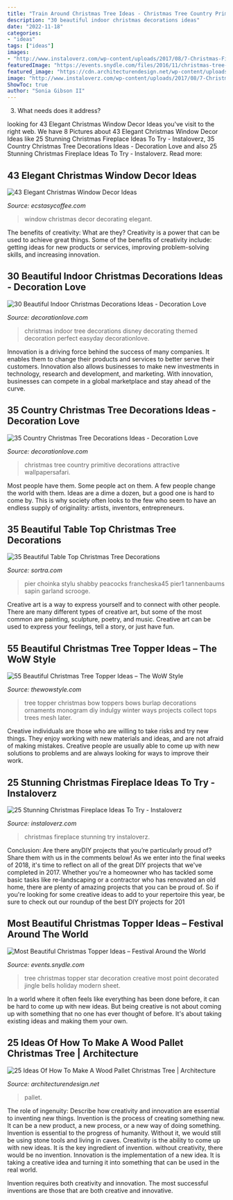 ```yaml
---
title: "Train Around Christmas Tree Ideas - Christmas Tree Country Primitive Decorations Attractive Wallpapersafari"
description: "30 beautiful indoor christmas decorations ideas"
date: "2022-11-18"
categories:
- "ideas"
tags: ["ideas"]
images:
- "http://www.instaloverz.com/wp-content/uploads/2017/08/7-Christmas-Fireplace-Ideas.jpg"
featuredImage: "https://events.snydle.com/files/2016/11/christmas-tree-topper-ideas-10.jpg"
featured_image: "https://cdn.architecturendesign.net/wp-content/uploads/2015/12/AD-Ideas-Of-How-To-Make-A-Wood-Pallet-Christmas-Tree-05.jpg"
image: "http://www.instaloverz.com/wp-content/uploads/2017/08/7-Christmas-Fireplace-Ideas.jpg"
ShowToc: true
author: "Sonia Gibson II"
---
```



3) What needs does it address?

	

		
looking for 43 Elegant Christmas Window Decor Ideas you've visit to the right web. We have 8 Pictures about 43 Elegant Christmas Window Decor Ideas like 25 Stunning Christmas Fireplace Ideas To Try - Instaloverz, 35 Country Christmas Tree Decorations Ideas - Decoration Love and also 25 Stunning Christmas Fireplace Ideas To Try - Instaloverz. Read more:
		
    
## 43 Elegant Christmas Window Decor Ideas

<img loading=lazy src="https://i2.wp.com/www.ecstasycoffee.com/wp-content/uploads/2016/10/Christmas-window-decorating-ideas.jpg" onerror="this.onerror=null;this.src='https://tse2.mm.bing.net/th?id=OIP.n6Bta0rtk2H_u4OIMRBPcAHaJ1&amp;pid=15.1';" alt="43 Elegant Christmas Window Decor Ideas">

_Source: ecstasycoffee.com_

>window christmas decor decorating elegant. 

	

The benefits of creativity: What are they?
Creativity is a power that can be used to achieve great things. Some of the benefits of creativity include: getting ideas for new products or services, improving problem-solving skills, and increasing innovation.

    
## 30 Beautiful Indoor Christmas Decorations Ideas - Decoration Love

<img loading=lazy src="http://www.decorationlove.com/wp-content/uploads/2016/09/Disney-themed-Christmas-Tree.jpg" onerror="this.onerror=null;this.src='https://tse4.mm.bing.net/th?id=OIP.-Rcvp4eebu8nlsFBNb4DrAHaLH&amp;pid=15.1';" alt="30 Beautiful Indoor Christmas Decorations Ideas - Decoration Love">

_Source: decorationlove.com_

>christmas indoor tree decorations disney decorating themed decoration perfect easyday decorationlove. 

	

Innovation is a driving force behind the success of many companies. It enables them to change their products and services to better serve their customers. Innovation also allows businesses to make new investments in technology, research and development, and marketing. With innovation, businesses can compete in a global marketplace and stay ahead of the curve.

    
## 35 Country Christmas Tree Decorations Ideas - Decoration Love

<img loading=lazy src="http://www.decorationlove.com/wp-content/uploads/2016/10/Primitive-Country-Christmas-Tree-Fine-Design.jpg" onerror="this.onerror=null;this.src='https://tse3.mm.bing.net/th?id=OIP.t6yur2CYchuXuqirE8IJxgHaJ4&amp;pid=15.1';" alt="35 Country Christmas Tree Decorations Ideas - Decoration Love">

_Source: decorationlove.com_

>christmas tree country primitive decorations attractive wallpapersafari. 

	

Most people have them. Some people act on them. A few people change the world with them. Ideas are a dime a dozen, but a good one is hard to come by. This is why society often looks to the few who seem to have an endless supply of originality: artists, inventors, entrepreneurs.

    
## 35 Beautiful Table Top Christmas Tree Decorations

<img loading=lazy src="https://www.sortra.com/wp-content/uploads/2014/12/tabletop-christmas-tree04.jpg" onerror="this.onerror=null;this.src='https://tse2.mm.bing.net/th?id=OIP.KrgqEToBsvogVp5vMrdb6wHaI5&amp;pid=15.1';" alt="35 Beautiful Table Top Christmas Tree Decorations">

_Source: sortra.com_

>pier choinka stylu shabby peacocks francheska45 pier1 tannenbaums sapin garland scrooge. 

	

Creative art is a way to express yourself and to connect with other people. There are many different types of creative art, but some of the most common are painting, sculpture, poetry, and music. Creative art can be used to express your feelings, tell a story, or just have fun.

    
## 55 Beautiful Christmas Tree Topper Ideas – The WoW Style

<img loading=lazy src="http://thewowstyle.com/wp-content/uploads/2014/11/2413.jpg" onerror="this.onerror=null;this.src='https://tse3.mm.bing.net/th?id=OIP.8HRExZ_eiz1f4Uyr4GKtlwHaJ4&amp;pid=15.1';" alt="55 Beautiful Christmas Tree Topper Ideas – The WoW Style">

_Source: thewowstyle.com_

>tree topper christmas bow toppers bows burlap decorations ornaments monogram diy indulgy winter ways projects collect tops trees mesh later. 

	

Creative individuals are those who are willing to take risks and try new things. They enjoy working with new materials and ideas, and are not afraid of making mistakes. Creative people are usually able to come up with new solutions to problems and are always looking for ways to improve their work.

    
## 25 Stunning Christmas Fireplace Ideas To Try - Instaloverz

<img loading=lazy src="http://www.instaloverz.com/wp-content/uploads/2017/08/7-Christmas-Fireplace-Ideas.jpg" onerror="this.onerror=null;this.src='https://tse1.mm.bing.net/th?id=OIP.eB2tYACiJoNxnFulTW5RygHaLH&amp;pid=15.1';" alt="25 Stunning Christmas Fireplace Ideas To Try - Instaloverz">

_Source: instaloverz.com_

>christmas fireplace stunning try instaloverz. 

	

Conclusion: Are there anyDIY projects that you’re particularly proud of? Share them with us in the comments below!
As we enter into the final weeks of 2018, it's time to reflect on all of the great DIY projects that we've completed in 2017. Whether you're a homeowner who has tackled some basic tasks like re-landscaping or a contractor who has renovated an old home, there are plenty of amazing projects that you can be proud of. So if you're looking for some creative ideas to add to your repertoire this year, be sure to check out our roundup of the best DIY projects for 201
    
## Most Beautiful Christmas Topper Ideas – Festival Around The World

<img loading=lazy src="https://events.snydle.com/files/2016/11/christmas-tree-topper-ideas-10.jpg" onerror="this.onerror=null;this.src='https://tse4.mm.bing.net/th?id=OIP.8JCjPLj1hSYMIlJK3JNm8QHaLG&amp;pid=15.1';" alt="Most Beautiful Christmas Topper Ideas – Festival Around the World">

_Source: events.snydle.com_

>tree christmas topper star decoration creative most point decorated jingle bells holiday modern sheet. 

	

In a world where it often feels like everything has been done before, it can be hard to come up with new ideas. But being creative is not about coming up with something that no one has ever thought of before. It's about taking existing ideas and making them your own.

    
## 25 Ideas Of How To Make A Wood Pallet Christmas Tree | Architecture

<img loading=lazy src="https://cdn.architecturendesign.net/wp-content/uploads/2015/12/AD-Ideas-Of-How-To-Make-A-Wood-Pallet-Christmas-Tree-05.jpg" onerror="this.onerror=null;this.src='https://tse3.mm.bing.net/th?id=OIP.UI2o13JJdYA4b97k0_iWMQHaLH&amp;pid=15.1';" alt="25 Ideas Of How To Make A Wood Pallet Christmas Tree | Architecture">

_Source: architecturendesign.net_

>pallet. 

	

The role of ingenuity: Describe how creativity and innovation are essential to inventing new things.
Invention is the process of creating something new. It can be a new product, a new process, or a new way of doing something. Invention is essential to the progress of humanity. Without it, we would still be using stone tools and living in caves.
Creativity is the ability to come up with new ideas. It is the key ingredient of invention. without creativity, there would be no invention. Innovation is the implementation of a new idea. It is taking a creative idea and turning it into something that can be used in the real world.

Invention requires both creativity and innovation. The most successful inventions are those that are both creative and innovative.

